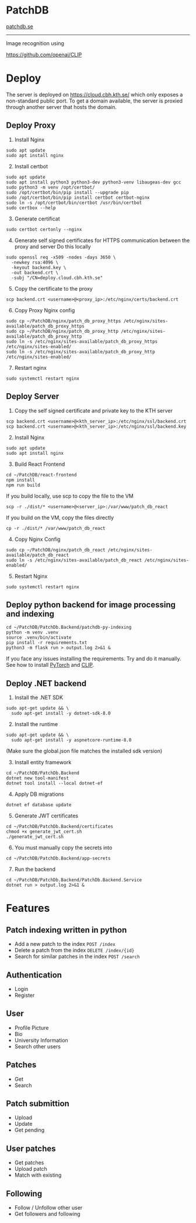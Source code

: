 # PatchDB

[patchdb.se](https://patchdb.se)

---

Image recognition using

https://github.com/openai/CLIP

# Deploy

The server is deployed on https://cloud.cbh.kth.se/ which only exposes a non-standard public port. To get a domain available, the server is proxied through another server that hosts the domain.

## Deploy Proxy

1. Install Nginx
```
sudo apt update
sudo apt install nginx
```

2. Install certbot
```
sudo apt update
sudo apt install python3 python3-dev python3-venv libaugeas-dev gcc
sudo python3 -m venv /opt/certbot/
sudo /opt/certbot/bin/pip install --upgrade pip
sudo /opt/certbot/bin/pip install certbot certbot-nginx
sudo ln -s /opt/certbot/bin/certbot /usr/bin/certbot
sudo certbox --help
```

3. Generate certificat
```
sudo certbot certonly --nginx
```

4. Generate self signed certificates for HTTPS communication between the proxy and server
Do this locally
```
sudo openssl req -x509 -nodes -days 3650 \
  -newkey rsa:4096 \
  -keyout backend.key \
  -out backend.crt \
  -subj "/CN=deploy.cloud.cbh.kth.se"
```
5. Copy the certificate to the proxy
```
scp backend.crt <username>@<proxy_ip>:/etc/nginx/certs/backend.crt
```

6. Copy Proxy Nginx config
```
sudo cp ~/PatchDB/nginx/patch_db_proxy_https /etc/nginx/sites-available/patch_db_proxy_https
sudo cp ~/PatchDB/nginx/patch_db_proxy_http /etc/nginx/sites-available/patch_db_proxy_http
sudo ln -s /etc/nginx/sites-available/patch_db_proxy_https /etc/nginx/sites-enabled/
sudo ln -s /etc/nginx/sites-available/patch_db_proxy_http /etc/nginx/sites-enabled/
```

7. Restart nginx
```
sudo systemctl restart nginx
```

## Deploy Server

1. Copy the self signed certificate and private key to the KTH server
```
scp backend.crt <username>@<kth_server_ip>:/etc/nginx/ssl/backend.crt
scp backend.crt <username>@<kth_server_ip>:/etc/nginx/ssl/backend.key
```

2. Install Nginx
```
sudo apt update
sudo apt install nginx
```

3. Build React Frontend
```
cd ~/PatchDB/react-frontend
npm install
npm run build
```
If you build locally, use scp to copy the file to the VM
```
scp -r ./dist/* <username>@<server_ip>:/var/www/patch_db_react
```
If you build on the VM, copy the files directly
```
cp -r ./dist/* /var/www/patch_db_react
```

4. Copy Nginx Config
```
sudo cp ~/PatchDB/nginx/patch_db_react /etc/nginx/sites-available/patch_db_react
sudo ln -s /etc/nginx/sites-available/patch_db_react /etc/nginx/sites-enabled/
```

5. Restart Nginx
```
sudo systemctl restart nginx
```

## Deploy python backend for image processing and indexing
```
cd ~/PatchDB/PatchDb.Backend/patchdb-py-indexing
python -m venv .venv
source .venv/bin/activate
pip install -r requirements.txt
python3 -m flask run > output.log 2>&1 &
```
If you face any issues installing the requirements. Try and do it manually. See how to install [PyTorch](https://pytorch.org/get-started/locally/) and [CLIP](https://github.com/openai/CLIP).

## Deploy .NET backend

1. Install the .NET SDK
```
sudo apt-get update && \
  sudo apt-get install -y dotnet-sdk-8.0
```

2. Install the runtime
```
sudo apt-get update && \
  sudo apt-get install -y aspnetcore-runtime-8.0
```
(Make sure the global.json file matches the installed sdk version)

3. Install entity framework
```
cd ~/PatchDB/PatchDb.Backend
dotnet new tool-manifest
dotnet tool install --local dotnet-ef
```

4. Apply DB migrations
```
dotnet ef database update
```

5. Generate JWT certificates
```
cd ~/PatchDB/PatchDb.Backend/certificates
chmod +x generate_jwt_cert.sh
./generate_jwt_cert.sh
```

6. You must manually copy the secrets into
```
cd ~/PatchDB/PatchDb.Backend/app-secrets
```

7. Run the backend
```
cd ~/PatchDB/PatchDb.Backend/PatchDb.Backend.Service
dotnet run > output.log 2>&1 &
```

# Features

## Patch indexing written in python
- Add a new patch to the index ``POST /index``
- Delete a patch from the index ``DELETE /index/{id}``
- Search for similar patches in the index ``POST /search``

## Authentication
- Login
- Register

## User
- Profile Picture
- Bio
- University Information
- Search other users

## Patches
- Get
- Search

## Patch submittion
- Upload
- Update
- Get pending

## User patches
- Get patches
- Upload patch
- Match with existing

## Following
- Follow / Unfollow other user
- Get followers and following